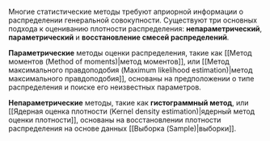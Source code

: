 Многие статистические методы требуют априорной информации о распределении генеральной совокупности. Существуют три основных подхода к оцениванию плотности распределения: **непараметрический**, **параметрический** и **восстановление смесей распределений**.

**Параметрические** методы оценки распределения, такие как [[Метод моментов (Method of moments)|метод моментов]], или [[Метод максимального правдоподобия (Maximum likelihood estimation)|метод максимального правдоподобия]], основаны на предположении о типе распределения и поиске его неизвестных параметров.

**Непараметрические** методы, такие как **гистограммный метод**, или [[Ядерная оценка плотности (Kernel density estimation)|ядерный метод оценки плотности]], основаны на восстановлении плотности распределения на основе данных [[Выборка (Sample)|выборки]].